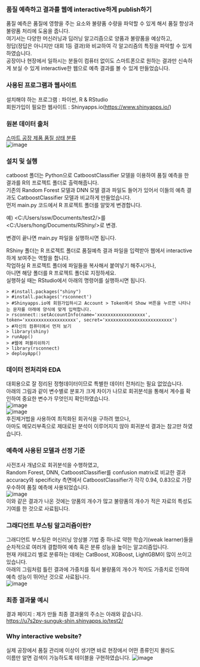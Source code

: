 ### 품질 예측하고 결과를 웹에 interactive하게 publish하기  

품질 예측은 품질에 영향을 주는 요소와 불량품 수량을 파악할 수 있게 해서 품질 향상과 불량품 처리에 도움을 줍니다.  
여기서는 다양한 머신러닝과 딥러닝 알고리즘으로 양품과 불량품을 예상하고,  
정답(정답은 아니지만 대회 1등 결과)와 비교하여 각 알고리즘의 특징을 파악할 수 있게 하였습니다.  
공장이나 현장에서 일하시는 분들이 컴퓨터 없이도 스마트폰으로 원하는 결과만 신속하게 보실 수 있게 interactive한 웹으로 예측 결과를 볼 수 있게 만들었습니다.  

  
### 사용된 프로그램과 웹사이트  
  
설치해야 하는 프로그램 : 파이썬, R & RStudio  
회원가입이 필요한 웹사이트 : Shinyapps.io(https://www.shinyapps.io/)  

  
### 원본 데이터 출처  
  
[스마트 공장 제품 품질 상태 분류](https://dacon.io/competitions/official/236055/data)  
![image](https://github.com/SungUk/quality/assets/5809062/7fdc761b-5e34-44f7-bccb-2ab1ed3c2be1)


### 설치 및 실행  
  
catboost 폴더는 Python으로 CatboostClassifier 모델을 이용하여 품질 예측을 한 결과를 R의 프로젝트 폴더로 출력해줍니다.  
기존의 Random Forest 모델과 DNN 모델 결과 파일도 들어가 있어서 이들의 예측 결과도 CatboostClassifier 모델과 비교하게 만들었습니다.  
먼저 main.py 코드에서 R 프로젝트 폴더를 알맞게 변경합니다.  
  
예) <C:/Users/ssw/Documents/test2/>를 <C:/Users/hong/Documents/RShiny/>로 변경.
  
변경이 끝나면 main.py 파일을 실행하시면 됩니다.  

RShiny 폴더는 R 프로젝트 폴더로 품질예측 결과 파일을 입력받아 웹에서 interactive하게 보여주는 역할을 합니다.  
작업하실 R 프로젝트 폴더에 파일들을 복사해서 붙여넣기 해주시거나,  
아니면 해당 폴더를 R 프로젝트 폴더로 지정하세요.  
실행하실 때는 RStudio에서 아래의 명령어를 실행하시면 됩니다.  
```
> #install.packages("shiny")
> #install.packages('rsconnect')
> #Shinyapps.io에 회원가입하시고 Account > Token에서 Show 버튼을 누르면 나타나는 문자를 아래에 양식에 맞게 입력합니다.
> rsconnect::setAccountInfo(name='xxxxxxxxxxxxxxxxxx', token='xxxxxxxxxxxxxxxxxxx', secret='xxxxxxxxxxxxxxxxxxxxxxxxx')
> #자신의 컴퓨터에서 먼저 보기
> library(shiny)
> runApp()
> #웹에 퍼블리쉬하기
> library(rsconnect)
> deployApp()
```


### 데이터 전처리와 EDA  
  
대회용으로 잘 정리된 정형데이터이므로 특별한 데이터 전처리는 필요 없었습니다.  
아래의 그림과 같이 변수별로 분포가 크게 차이가 나므로 회귀분석을 통해서 계수를 확인하여 중요한 변수가 무엇인지 확인하였습니다.  
![image](https://github.com/SungUk/quality/assets/5809062/ba77d349-2348-4922-9ffe-41aa093dfe7e)  
![image](https://github.com/SungUk/quality/assets/5809062/584c4333-33ab-45f6-aa8a-56651bd44eb7)  
후진제거법을 사용하여 최적화된 회귀식을 구하려 했으나,  
아마도 메모리부족으로 제대로된 분석이 이루어지지 않아 회귀분석 결과는 참고만 하였습니다.  

  
### 예측에 사용된 모델과 선정 기준  
  
사전조사 개념으로 회귀분석을 수행하였고,  
Random Forest, DNN, CatboostClassifier를 confusion matrix로 비교한 결과  
accuracy와 specificity 측면에서 CatboostClassifier가 각각 0.94, 0.83으로 가장 우수하여 품질 예측에 사용되었습니다.  
![image](https://github.com/SungUk/quality/assets/5809062/8dd8bcd2-e7c7-4baa-a492-98ac6d5337c5)  
이와 같은 결과가 나온 것에는 양품의 개수가 많고 불량품의 개수가 적은 자료의 특성도 기여를 한 것으로 사료됩니다.  


### 그래디언트 부스팅 알고리즘이란?  
  
그래디언트 부스팅은 머신러닝 앙상블 기법 중 하나로 약한 학습기(weak learner)들을  
순차적으로 여러개 결합하여 예측 혹은 분류 성능을 높이는 알고리즘입니다.  
현재 카테고리 별로 분류하는 데에는 CatBoost, XGBoost, LightGBM이 많이 쓰이고 있습니다.  
아래의 그림처럼 틀린 결과에 가중치를 줘서 불량품의 개수가 적어도 가중치로 인하여 예측 성능이 뛰어난 것으로 사료됩니다.  
![image](https://github.com/SungUk/quality/assets/5809062/9cd5e524-33af-4be4-b735-b180a1fe8ee3)  


### 최종 결과물 예시  
  
결과 페이지 : 제가 만들 최종 결과물의 주소는 아래와 같습니다.  
https://u7s2pv-sunguk-shin.shinyapps.io/test2/  
  

### Why interactive website?  
  
실제 공장에서 품질 관리에 이상이 생기면 바로 현장에서 어떤 종류인지 몰라도  
이름만 알면 검색이 가능하도록 테이블을 구현하였습니다. 
![image](https://github.com/SungUk/quality/assets/5809062/58866956-dc07-448f-bf39-cad0fe610ea0)



  
